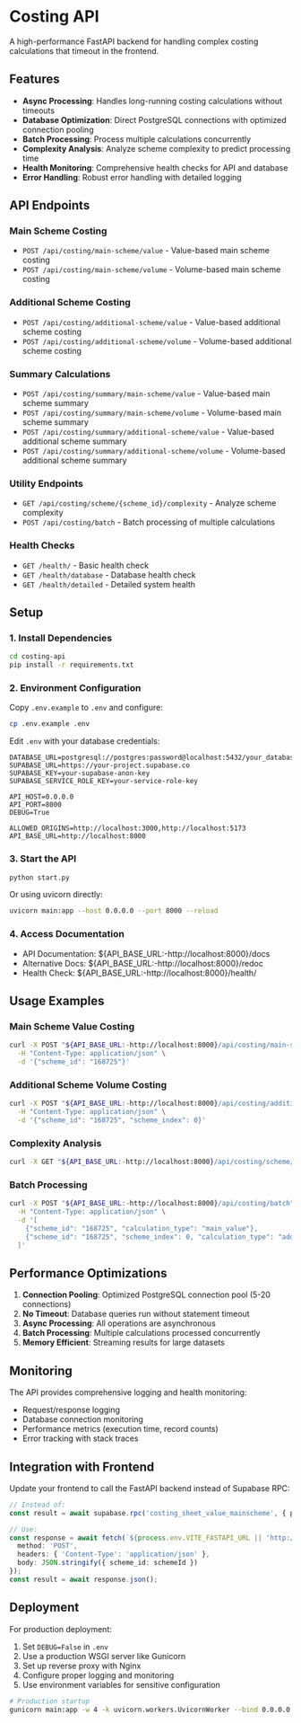 # Costing API

A high-performance FastAPI backend for handling complex costing calculations that timeout in the frontend.

## Features

- **Async Processing**: Handles long-running costing calculations without timeouts
- **Database Optimization**: Direct PostgreSQL connections with optimized connection pooling
- **Batch Processing**: Process multiple calculations concurrently
- **Complexity Analysis**: Analyze scheme complexity to predict processing time
- **Health Monitoring**: Comprehensive health checks for API and database
- **Error Handling**: Robust error handling with detailed logging

## API Endpoints

### Main Scheme Costing
- `POST /api/costing/main-scheme/value` - Value-based main scheme costing
- `POST /api/costing/main-scheme/volume` - Volume-based main scheme costing

### Additional Scheme Costing
- `POST /api/costing/additional-scheme/value` - Value-based additional scheme costing
- `POST /api/costing/additional-scheme/volume` - Volume-based additional scheme costing

### Summary Calculations
- `POST /api/costing/summary/main-scheme/value` - Value-based main scheme summary
- `POST /api/costing/summary/main-scheme/volume` - Volume-based main scheme summary
- `POST /api/costing/summary/additional-scheme/value` - Value-based additional scheme summary
- `POST /api/costing/summary/additional-scheme/volume` - Volume-based additional scheme summary

### Utility Endpoints
- `GET /api/costing/scheme/{scheme_id}/complexity` - Analyze scheme complexity
- `POST /api/costing/batch` - Batch processing of multiple calculations

### Health Checks
- `GET /health/` - Basic health check
- `GET /health/database` - Database health check
- `GET /health/detailed` - Detailed system health

## Setup

### 1. Install Dependencies

```bash
cd costing-api
pip install -r requirements.txt
```

### 2. Environment Configuration

Copy `.env.example` to `.env` and configure:

```bash
cp .env.example .env
```

Edit `.env` with your database credentials:

```env
DATABASE_URL=postgresql://postgres:password@localhost:5432/your_database
SUPABASE_URL=https://your-project.supabase.co
SUPABASE_KEY=your-supabase-anon-key
SUPABASE_SERVICE_ROLE_KEY=your-service-role-key

API_HOST=0.0.0.0
API_PORT=8000
DEBUG=True

ALLOWED_ORIGINS=http://localhost:3000,http://localhost:5173
API_BASE_URL=http://localhost:8000
```

### 3. Start the API

```bash
python start.py
```

Or using uvicorn directly:

```bash
uvicorn main:app --host 0.0.0.0 --port 8000 --reload
```

### 4. Access Documentation

- API Documentation: ${API_BASE_URL:-http://localhost:8000}/docs
- Alternative Docs: ${API_BASE_URL:-http://localhost:8000}/redoc
- Health Check: ${API_BASE_URL:-http://localhost:8000}/health/

## Usage Examples

### Main Scheme Value Costing

```bash
curl -X POST "${API_BASE_URL:-http://localhost:8000}/api/costing/main-scheme/value" \
  -H "Content-Type: application/json" \
  -d '{"scheme_id": "168725"}'
```

### Additional Scheme Volume Costing

```bash
curl -X POST "${API_BASE_URL:-http://localhost:8000}/api/costing/additional-scheme/volume" \
  -H "Content-Type: application/json" \
  -d '{"scheme_id": "168725", "scheme_index": 0}'
```

### Complexity Analysis

```bash
curl -X GET "${API_BASE_URL:-http://localhost:8000}/api/costing/scheme/168725/complexity"
```

### Batch Processing

```bash
curl -X POST "${API_BASE_URL:-http://localhost:8000}/api/costing/batch" \
  -H "Content-Type: application/json" \
  -d '[
    {"scheme_id": "168725", "calculation_type": "main_value"},
    {"scheme_id": "168725", "scheme_index": 0, "calculation_type": "additional_volume"}
  ]'
```

## Performance Optimizations

1. **Connection Pooling**: Optimized PostgreSQL connection pool (5-20 connections)
2. **No Timeout**: Database queries run without statement timeout
3. **Async Processing**: All operations are asynchronous
4. **Batch Processing**: Multiple calculations processed concurrently
5. **Memory Efficient**: Streaming results for large datasets

## Monitoring

The API provides comprehensive logging and health monitoring:

- Request/response logging
- Database connection monitoring
- Performance metrics (execution time, record counts)
- Error tracking with stack traces

## Integration with Frontend

Update your frontend to call the FastAPI backend instead of Supabase RPC:

```typescript
// Instead of:
const result = await supabase.rpc('costing_sheet_value_mainscheme', { p_scheme_id: schemeId });

// Use:
const response = await fetch(`${process.env.VITE_FASTAPI_URL || 'http://localhost:8000'}/api/costing/main-scheme/value`, {
  method: 'POST',
  headers: { 'Content-Type': 'application/json' },
  body: JSON.stringify({ scheme_id: schemeId })
});
const result = await response.json();
```

## Deployment

For production deployment:

1. Set `DEBUG=False` in `.env`
2. Use a production WSGI server like Gunicorn
3. Set up reverse proxy with Nginx
4. Configure proper logging and monitoring
5. Use environment variables for sensitive configuration

```bash
# Production startup
gunicorn main:app -w 4 -k uvicorn.workers.UvicornWorker --bind 0.0.0.0:8000
```